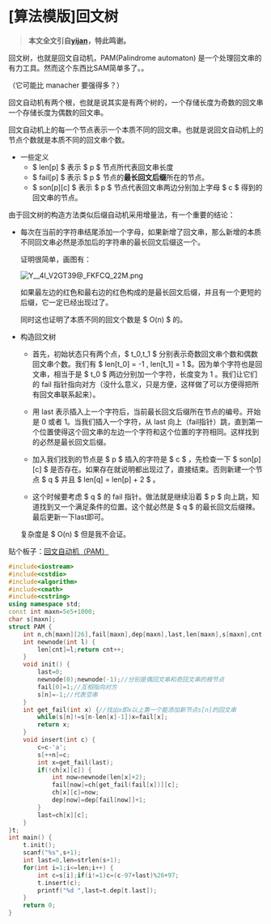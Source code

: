 # [算法模版]回文树

> **本文全文引自[yijan](https://www.cnblogs.com/yijan/p/pam.html)，特此鸣谢。**

回文树，也就是回文自动机，PAM(Palindrome automaton) 是一个处理回文串的有力工具。然而这个东西比SAM简单多了。。

（它可能比 manacher 要强得多？）

回文自动机有两个根，也就是说其实是有两个树的，一个存储长度为奇数的回文串一个存储长度为偶数的回文串。

回文自动机上的每一个节点表示一个本质不同的回文串。也就是说回文自动机上的节点个数就是本质不同的回文串个数。

- 一些定义
  - $ len[p] $ 表示 $ p $ 节点所代表回文串长度
  - $ fail[p] $ 表示 $ p $ 节点的**最长回文后缀**所在的节点。
  - $ son[p][c] $ 表示 $ p $ 节点代表回文串两边分别加上字母 $ c $ 得到的回文串的节点。

由于回文树的构造方法类似后缀自动机采用增量法，有一个重要的结论：

- 每次在当前的字符串结尾添加一个字母，如果新增了回文串，那么新增的本质不同回文串必然是添加后的字符串的最长回文后缀这一个。

  证明很简单，画图有：

  ![Y__4I_V2GT39@_FKFCQ_22M.png](https://i.loli.net/2020/01/18/s5MLIim3FlzVSQG.png)

  如果最左边的红色和最右边的红色构成的是最长回文后缀，并且有一个更短的后缀，它一定已经出现过了。

  同时这也证明了本质不同的回文个数是 $ O(n) $ 的。

- 构造回文树

  - 首先，初始状态只有两个点，$ t_0,t_1 $ 分别表示奇数回文串个数和偶数回文串个数。我们有 $ len[t_0] = -1 , len[t_1] = 1 $。因为单个字符也是回文串，相当于是 $ t_0 $ 两边分别加一个字符，长度变为 1 。我们让它们的 fail 指针指向对方（没什么意义，只是方便，这样做了可以方便得把所有回文串联系起来）。

  - 用 last 表示插入上一个字符后，当前最长回文后缀所在节点的编号。开始是 0 或者 1。当我们插入一个字符，从 last 向上（fail指针）跳，直到第一个位置使得这个回文串的左边一个字符和这个位置的字符相同。这样找到的必然是最长回文后缀。
  - 加入我们找到的节点是 $ p $ 插入的字符是 $ c $ ，先检查一下 $ son[p][c] $ 是否存在。如果存在就说明都出现过了，直接结束。否则新建一个节点 $ q $ 并且 $ len[q] = len[p] + 2 $ 。
  - 这个时候要考虑 $ q $ 的 fail 指针。做法就是继续沿着 $ p $ 向上跳，知道找到又一个满足条件的位置。这个就必然是 $ q $ 的最长回文后缀辣。最后更新一下last即可。

  复杂度是 $ O(n) $ 但是我不会证。

贴个板子：[回文自动机（PAM）](https://www.luogu.com.cn/problem/P5496)

```cpp
#include<iostream>
#include<cstdio>
#include<algorithm>
#include<cmath>
#include<cstring>
using namespace std;
const int maxn=5e5+1000;
char s[maxn];
struct PAM {
    int n,ch[maxn][26],fail[maxn],dep[maxn],last,len[maxn],s[maxn],cnt;//n为已添加的字符串长度,cnt为节点总数.
    int newnode(int l) {
        len[cnt]=l;return cnt++;
    }
    void init() {
        last=0;
        newnode(0);newnode(-1);//分别是偶回文串和奇回文串的根节点
        fail[0]=1;//互相指向对方
        s[n]=-1;//代表空串
    }
    int get_fail(int x) {//找出x即x以上第一个能添加新节点s[n]的回文串
        while(s[n]!=s[n-len[x]-1])x=fail[x];
        return x;
    }
    void insert(int c) {
        c=c-'a';
        s[++n]=c;
        int x=get_fail(last);
        if(!ch[x][c]) {
            int now=newnode(len[x]+2);
            fail[now]=ch[get_fail(fail[x])][c];
            ch[x][c]=now;
            dep[now]=dep[fail[now]]+1;
        }
        last=ch[x][c];
    }
}t;
int main() {
    t.init();
    scanf("%s",s+1);
    int last=0,len=strlen(s+1);
    for(int i=1;i<=len;i++) {
        int c=s[i];if(i!=1)c=(c-97+last)%26+97;
        t.insert(c);
        printf("%d ",last=t.dep[t.last]);
    }
    return 0;
}
```

